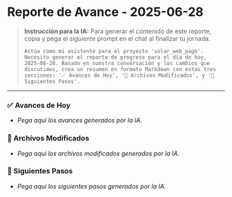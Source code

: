 # Reporte de Avance - 2025-06-28

> **Instrucción para la IA:**
> Para generar el contenido de este reporte, copia y pega el siguiente prompt en el chat al finalizar tu jornada.
>
> ```prompt
> Actúa como mi asistente para el proyecto 'solar_web_page'. Necesito generar el reporte de progreso para el día de hoy, 2025-06-28. Basado en nuestra conversación y los cambios que discutimos, crea un resumen en formato Markdown con estas tres secciones: '✅ Avances de Hoy', '📂 Archivos Modificados', y '🚀 Siguientes Pasos'.
> ```

---

### ✅ Avances de Hoy

- *Pega aquí los avances generados por la IA.*

### 📂 Archivos Modificados

- *Pega aquí los archivos modificados generados por la IA.*

### 🚀 Siguientes Pasos

- *Pega aquí los siguientes pasos generados por la IA.*

